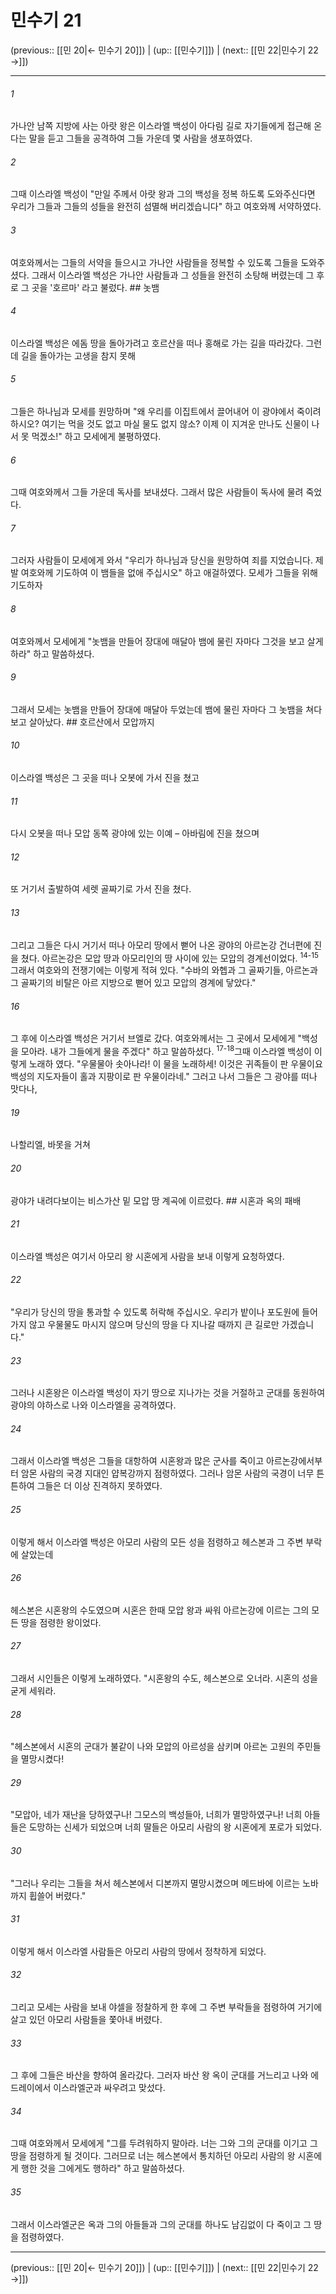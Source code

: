 # 민수기 21

(previous:: [[민 20|← 민수기 20]]) | (up:: [[민수기]]) | (next:: [[민 22|민수기 22 →]])

***




###### 1 

가나안 남쪽 지방에 사는 아랏 왕은 이스라엘 백성이 아다림 길로 자기들에게 접근해 온다는 말을 듣고 그들을 공격하여 그들 가운데 몇 사람을 생포하였다. 



###### 2 

그때 이스라엘 백성이 "만일 주께서 아랏 왕과 그의 백성을 정복 하도록 도와주신다면 우리가 그들과 그들의 성들을 완전히 섬멸해 버리겠습니다" 하고 여호와께 서약하였다. 



###### 3 

여호와께서는 그들의 서약을 들으시고 가나안 사람들을 정복할 수 있도록 그들을 도와주셨다. 그래서 이스라엘 백성은 가나안 사람들과 그 성들을 완전히 소탕해 버렸는데 그 후로 그 곳을 '호르마' 라고 불렀다. ## 놋뱀 



###### 4 

이스라엘 백성은 에돔 땅을 돌아가려고 호르산을 떠나 홍해로 가는 길을 따라갔다. 그런데 길을 돌아가는 고생을 참지 못해 



###### 5 

그들은 하나님과 모세를 원망하며 "왜 우리를 이집트에서 끌어내어 이 광야에서 죽이려 하시오? 여기는 먹을 것도 없고 마실 물도 없지 않소? 이제 이 지겨운 만나도 신물이 나서 못 먹겠소!" 하고 모세에게 불평하였다. 



###### 6 

그때 여호와께서 그들 가운데 독사를 보내셨다. 그래서 많은 사람들이 독사에 물려 죽었다. 



###### 7 

그러자 사람들이 모세에게 와서 "우리가 하나님과 당신을 원망하여 죄를 지었습니다. 제발 여호와께 기도하여 이 뱀들을 없애 주십시오" 하고 애걸하였다. 모세가 그들을 위해 기도하자 



###### 8 

여호와께서 모세에게 "놋뱀을 만들어 장대에 매달아 뱀에 물린 자마다 그것을 보고 살게 하라" 하고 말씀하셨다. 



###### 9 

그래서 모세는 놋뱀을 만들어 장대에 매달아 두었는데 뱀에 물린 자마다 그 놋뱀을 쳐다보고 살아났다. ## 호르산에서 모압까지 



###### 10 

이스라엘 백성은 그 곳을 떠나 오봇에 가서 진을 쳤고 



###### 11 

다시 오봇을 떠나 모압 동쪽 광야에 있는 이예 – 아바림에 진을 쳤으며 



###### 12 

또 거기서 출발하여 세렛 골짜기로 가서 진을 쳤다. 



###### 13 

그리고 그들은 다시 거기서 떠나 아모리 땅에서 뻗어 나온 광야의 아르논강 건너편에 진을 쳤다. 아르논강은 모압 땅과 아모리인의 땅 사이에 있는 모압의 경계선이었다. <sup class="versenum">14-15</sup>그래서 여호와의 전쟁기에는 이렇게 적혀 있다. "수바의 와헵과 그 골짜기들, 아르논과 그 골짜기의 비탈은 아르 지방으로 뻗어 있고 모압의 경계에 닿았다." 



###### 16 

그 후에 이스라엘 백성은 거기서 브엘로 갔다. 여호와께서는 그 곳에서 모세에게 "백성을 모아라. 내가 그들에게 물을 주겠다" 하고 말씀하셨다. <sup class="versenum">17-18</sup>그때 이스라엘 백성이 이렇게 노래하 였다. "우물물아 솟아나라! 이 물을 노래하세! 이것은 귀족들이 판 우물이요 백성의 지도자들이 홀과 지팡이로 판 우물이라네." 그러고 나서 그들은 그 광야를 떠나 맛다나, 



###### 19 

나할리엘, 바못을 거쳐 



###### 20 

광야가 내려다보이는 비스가산 밑 모압 땅 계곡에 이르렀다. ## 시혼과 옥의 패배 



###### 21 

이스라엘 백성은 여기서 아모리 왕 시혼에게 사람을 보내 이렇게 요청하였다. 



###### 22 

"우리가 당신의 땅을 통과할 수 있도록 허락해 주십시오. 우리가 밭이나 포도원에 들어가지 않고 우물물도 마시지 않으며 당신의 땅을 다 지나갈 때까지 큰 길로만 가겠습니다." 



###### 23 

그러나 시혼왕은 이스라엘 백성이 자기 땅으로 지나가는 것을 거절하고 군대를 동원하여 광야의 야하스로 나와 이스라엘을 공격하였다. 



###### 24 

그래서 이스라엘 백성은 그들을 대항하여 시혼왕과 많은 군사를 죽이고 아르논강에서부터 암몬 사람의 국경 지대인 얍복강까지 점령하였다. 그러나 암몬 사람의 국경이 너무 튼튼하여 그들은 더 이상 진격하지 못하였다. 



###### 25 

이렇게 해서 이스라엘 백성은 아모리 사람의 모든 성을 점령하고 헤스본과 그 주변 부락에 살았는데 



###### 26 

헤스본은 시혼왕의 수도였으며 시혼은 한때 모압 왕과 싸워 아르논강에 이르는 그의 모든 땅을 점령한 왕이었다. 



###### 27 

그래서 시인들은 이렇게 노래하였다. "시혼왕의 수도, 헤스본으로 오너라. 시혼의 성을 굳게 세워라. 



###### 28 

"헤스본에서 시혼의 군대가 불같이 나와 모압의 아르성을 삼키며 아르논 고원의 주민들을 멸망시켰다! 



###### 29 

"모압아, 네가 재난을 당하였구나! 그모스의 백성들아, 너희가 멸망하였구나! 너희 아들들은 도망하는 신세가 되었으며 너희 딸들은 아모리 사람의 왕 시혼에게 포로가 되었다. 



###### 30 

"그러나 우리는 그들을 쳐서 헤스본에서 디본까지 멸망시켰으며 메드바에 이르는 노바까지 휩쓸어 버렸다." 



###### 31 

이렇게 해서 이스라엘 사람들은 아모리 사람의 땅에서 정착하게 되었다. 



###### 32 

그리고 모세는 사람을 보내 야셀을 정찰하게 한 후에 그 주변 부락들을 점령하여 거기에 살고 있던 아모리 사람들을 쫓아내 버렸다. 



###### 33 

그 후에 그들은 바산을 향하여 올라갔다. 그러자 바산 왕 옥이 군대를 거느리고 나와 에드레이에서 이스라엘군과 싸우려고 맞섰다. 



###### 34 

그때 여호와께서 모세에게 "그를 두려워하지 말아라. 너는 그와 그의 군대를 이기고 그 땅을 점령하게 될 것이다. 그러므로 너는 헤스본에서 통치하던 아모리 사람의 왕 시혼에게 행한 것을 그에게도 행하라" 하고 말씀하셨다. 



###### 35 

그래서 이스라엘군은 옥과 그의 아들들과 그의 군대를 하나도 남김없이 다 죽이고 그 땅을 점령하였다.

***

(previous:: [[민 20|← 민수기 20]]) | (up:: [[민수기]]) | (next:: [[민 22|민수기 22 →]])
